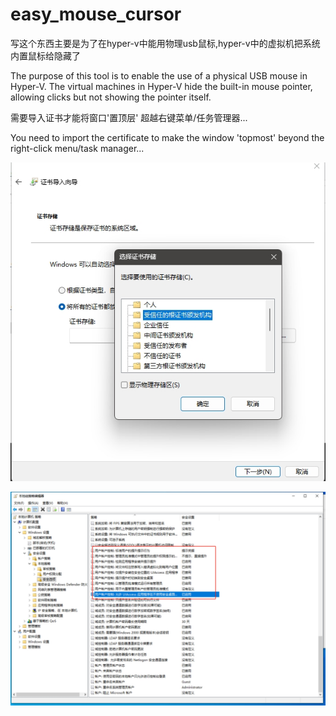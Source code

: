 # easy_mouse_cursor

写这个东西主要是为了在hyper-v中能用物理usb鼠标,hyper-v中的虚拟机把系统内置鼠标给隐藏了

The purpose of this tool is to enable the use of a physical USB mouse in Hyper-V. The virtual machines in Hyper-V hide the built-in mouse pointer, allowing clicks but not showing the pointer itself.


需要导入证书才能将窗口'置顶层' 超越右键菜单/任务管理器...

You need to import the certificate to make the window 'topmost' beyond the right-click menu/task manager...

![导入证书](import_crt.png)


![组策略配置](gpedit_config.png)
